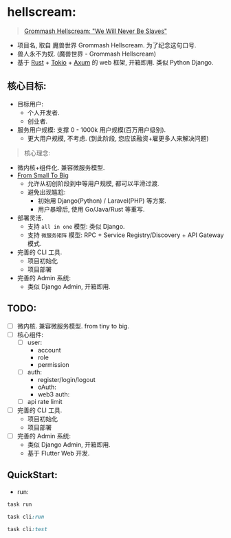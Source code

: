 # hellscream:

> [Grommash Hellscream: "We Will Never Be Slaves"](https://youtu.be/eb3Zo4doFQA)

- 项目名, 取自 魔兽世界 Grommash Hellscream. 为了纪念这句口号.
- 兽人永不为奴. (魔兽世界 - Grommash Hellscream)
- 基于 [Rust](https://github.com/rust-lang/rust) + [Tokio](https://github.com/tokio-rs/tokio) + [Axum](https://github.com/tokio-rs/axum) 的 web 框架, 开箱即用. 类似 Python Django.

## 核心目标:

- 目标用户:
  - 个人开发者.
  - 创业者.
- 服务用户规模: 支撑 0 - 1000k 用户规模(百万用户级别).
  - 更大用户规模, 不考虑. (到此阶段, 您应该融资+雇更多人来解决问题)

> 核心理念:

- 微内核+组件化. 兼容微服务模型.
- [From Small To Big](https://youtu.be/Gt_J5wKJ1-k)
  - 允许从初创阶段到中等用户规模, 都可以平滑过渡.
  - 避免出现尴尬:
    - 初始用 Django(Python) / Laravel(PHP) 等方案.
    - 用户暴增后, 使用 Go/Java/Rust 等重写.
- 部署灵活.
  - 支持 `all in one` 模型: 类似 Django.
  - 支持 `微服务矩阵` 模型: RPC + Service Registry/Discovery + API Gateway 模式.
- 完善的 CLI 工具.
  - 项目初始化
  - 项目部署
- 完善的 Admin 系统:
  - 类似 Django Admin, 开箱即用.

## TODO:

- [ ] 微内核. 兼容微服务模型. from tiny to big.
- [ ] 核心组件:
  - [ ] user:
    - account
    - role
    - permission
  - [ ] auth:
    - register/login/logout
    - oAuth:
    - web3 auth:
  - [ ] api rate limit
- [ ] 完善的 CLI 工具.
  - 项目初始化
  - 项目部署
- [ ] 完善的 Admin 系统:
  - 类似 Django Admin, 开箱即用.
  - 基于 Flutter Web 开发.

## QuickStart:

- run:

```ruby
task run

task cli:run

task cli:test

```
